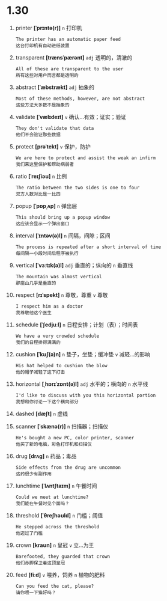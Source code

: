 # 1.30

1. printer **[ˈprɪntə(r)]** `n` 打印机

   ```
   The printer has an automatic paper feed
   这台打印机有自动进纸装置
   ```

2. transparent **[trænsˈpærənt]** `adj` 透明的，清澈的

   ```
   All of these are transparent to the user
   所有这些对用户而言都是透明的
   ```

3. abstract **[ˈæbstrækt]** `adj` 抽象的

   ```
   Most of these methods, however, are not abstract
   这些方法大多数不是抽象的
   ```

4. validate **[ˈvælɪdeɪt]** `v` 确认...有效；证实；验证

   ```
   They don't validate that data
   他们不会验证那些数据
   ```

5. protect **[prəˈtekt]** `v` 保护，防护

   ```
   We are here to protect and assist the weak an infirm
   我们来这里保护和帮助病弱者
   ```

6. ratio **[ˈreɪʃiəʊ]** `n` 比例

   ```
   The ratio between the two sides is one to four
   双方人数对比是一比四
   ```

7. popup **[ˈpɒpˌʌp]** `n` 弹出层

   ```
   This should bring up a popup window
   这应该会显示一个弹出窗口
   ```

8. interval **[ˈɪntəv(ə)l]** `n` 间隔，间隙；区间

   ```
   The process is repeated after a short interval of time
   每间隔一小段时间后程序被执行
   ```

9. vertical **[ˈvɜːtɪk(ə)l]** `adj` 垂直的；纵向的 `n` 垂直线

   ```
   The mountain was almost vertical
   那座山几乎是垂直的
   ```

10. respect **[rɪˈspekt]** `n` 尊敬，尊重 `v` 尊敬

    ```
    I respect him as a doctor
    我尊敬他这个医生
    ```

11. schedule **[ˈʃedjuːl]** `n` 日程安排；计划（表）；时间表

    ```
    We have a very crowded schedule
    我们的日程排得满满的
    ```

12. cushion **[ˈkʊʃ(ə)n]** `n` 垫子，坐垫；缓冲垫 `v` 减轻...的影响

    ```
    His hat helped to cushion the blow
    他的帽子减轻了这下打击
    ```

13. horizontal **[ˌhɒrɪˈzɒnt(ə)l]** `adj` 水平的；横向的 `n` 水平线

    ```
    I'd like to discuss with you this horizontal portion
    我想和你讨论一下这个横向部分
    ```

14. dashed **[dæʃt]** `n` 虚线

15. scanner **[ˈskænə(r)]** `n` 扫描器；扫描仪

    ```
    He's bought a new PC, color printer, scanner
    他买了新的电脑，彩色打印机和扫描仪
    ```

16. drug **[drʌɡ]** `n` 药品；毒品

    ```
    Side effects from the drug are uncommon
    这药很少有副作用
    ```

17. lunchtime **[ˈlʌntʃtaɪm]** `n` 午餐时间

    ```
    Could we meet at lunchtime?
    我们能在午餐时见个面吗？
    ```

18. threshold **[ˈθreʃhəʊld]** `n` 门槛；阈值

    ```
    He stepped across the threshold
    他迈过了门槛
    ```

19. crown **[kraʊn]** `n` 皇冠 `v` 立...为王

    ```
    Barefooted, they guarded that crown
    他们赤脚保卫着这顶皇冠
    ```

20. feed **[fiːd]** `v` 喂养，饲养 `n` 植物的肥料
    ```
    Can you feed the cat, please?
    请你喂一下猫好吗？
    ```
